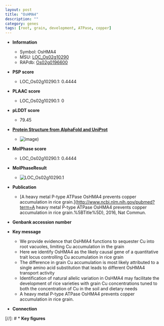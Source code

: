 ```yaml
---
layout: post
title: "OsHMA4"
description: ""
category: genes
tags: [root, grain, development, ATPase, copper]
---
```


* **Information**  
    + Symbol: OsHMA4  
    + MSU: [LOC_Os02g10290](http://rice.plantbiology.msu.edu/cgi-bin/ORF_infopage.cgi?orf=LOC_Os02g10290)  
    + RAPdb: [Os02g0196600](http://rapdb.dna.affrc.go.jp/viewer/gbrowse_details/irgsp1?name=Os02g0196600)  

* **PSP score**  
    + LOC_Os02g10290.1: 0.4444 

* **PLAAC score**  
    + LOC_Os02g10290.1: 0 

* **pLDDT score**
    + 79.45

* **[Protein Structure from AlphaFold and UniProt](https://www.uniprot.org/uniprotkb/Q6H7M3/entry#structure)**
    + ![image](https://ricepsp.github.io/images/Q6/AF-Q6H7M3-F1.png))

* **MolPhase score**
    + LOC_Os02g10290.1: 0.4444

* **MolPhaseResult**
    + ![LOC_Os02g10290.1](https://ricepsp.github.io/pictures/LOC_Os02g/LOC_Os02g10290.1.png)

* **Publication**  
    + [A heavy metal P-type ATPase OsHMA4 prevents copper accumulation in rice grain.](http://www.ncbi.nlm.nih.gov/pubmed?term=A heavy metal P-type ATPase OsHMA4 prevents copper accumulation in rice grain.%5BTitle%5D), 2016, Nat Commun.

* **Genbank accession number**  

* **Key message**  
    + We provide evidence that OsHMA4 functions to sequester Cu into root vacuoles, limiting Cu accumulation in the grain
    + Here we identify OsHMA4 as the likely causal gene of a quantitative trait locus controlling Cu accumulation in rice grain
    + The difference in grain Cu accumulation is most likely attributed to a single amino acid substitution that leads to different OsHMA4 transport activity
    + Identification of natural allelic variation in OsHMA4 may facilitate the development of rice varieties with grain Cu concentrations tuned to both the concentration of Cu in the soil and dietary needs
    + A heavy metal P-type ATPase OsHMA4 prevents copper accumulation in rice grain.

* **Connection**  

[//]: # * **Key figures**  


